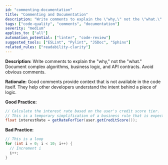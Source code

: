 ```yaml
---
id: "commenting-documentation"
title: "Commenting and Documentation"
description: "Write comments to explain the \"why,\" not the \"what.\" Document complex algorithms, business logic, and API contracts."
tags: ["code-quality", "comments", "documentation"]
severity: "medium"
applies_to: ["all"]
automation_potential: ["linter", "code-review"]
suggested_tools: ["ESLint", "Pylint", "JSDoc", "Sphinx"]
related_rules: ["readability-clarity"]
---
```


**Description:** Write comments to explain the "why," not the "what." Document complex algorithms, business logic, and API contracts. Avoid obvious comments.

**Rationale:** Good comments provide context that is not available in the code itself. They help other developers understand the intent behind a piece of logic.

**Good Practice:**
```java
// Calculate the interest rate based on the user's credit score tier.
// This is a temporary simplification of a business rule that is expected to change next quarter.
float interestRate = getRateForTier(user.getCreditScore());
```

**Bad Practice:**
```java
// This is a loop
for (int i = 0; i < 10; i++) {
  // Increment i
  i++;
}
```

```